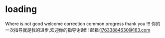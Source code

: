 # loading
Where is not good welcome correction common progress thank you !!!
你的一次指导就是我的进步,欢迎你的指导谢谢!!!
邮箱:17633884630@163.com
